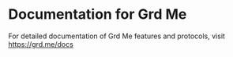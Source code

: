 Documentation for Grd Me
========================

For detailed documentation of Grd Me features and protocols, visit https://grd.me/docs
